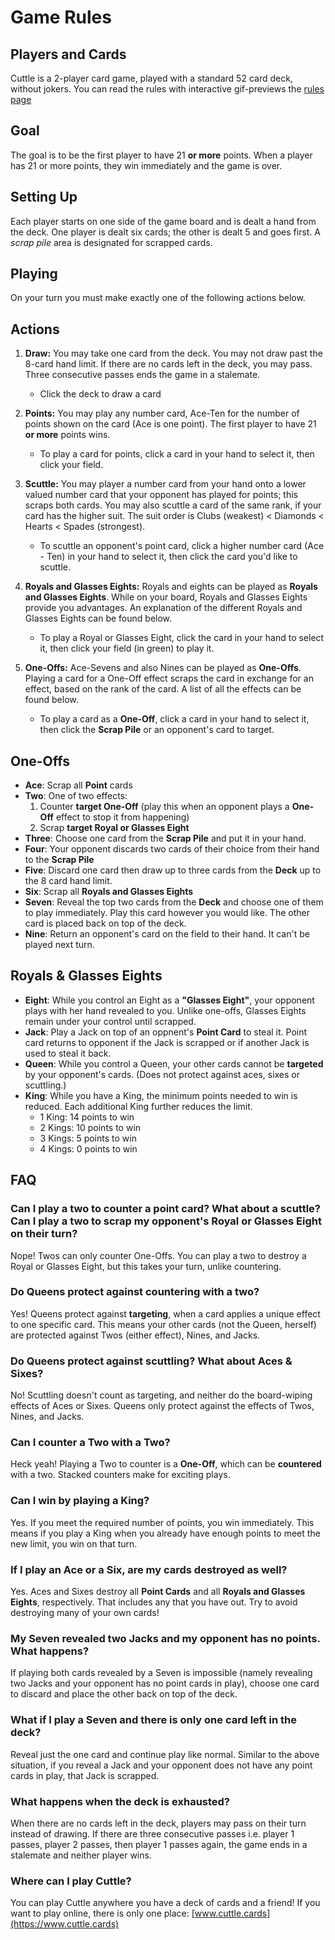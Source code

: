 # Game Rules

## Players and Cards

Cuttle is a 2-player card game, played with a standard 52 card deck, without jokers. You can read the rules with interactive gif-previews the [rules page](https://www.cuttle.cards/rules)

## Goal

The goal is to be the first player to have 21 **or more** points. When a player has 21 or more points, they win immediately and the game is over.

## Setting Up

Each player starts on one side of the game board and is dealt a hand from the deck. One player is dealt six cards; the other is dealt 5 and goes first. A _scrap pile_ area is designated for scrapped cards.

## Playing

On your turn you must make exactly one of the following actions below.

## Actions

1. **Draw:** You may take one card from the deck. You may not draw past the 8-card hand limit. If there are no cards left in the deck, you may pass. Three consecutive passes ends the game in a stalemate.

   - Click the deck to draw a card

2. **Points:** You may play any number card, Ace-Ten for the number of points shown on the card (Ace is one point). The first player to have 21 **or more** points wins.

   - To play a card for points, click a card in your hand to select it, then click your field.

3. **Scuttle:** You may player a number card from your hand onto a lower valued number card that your opponent has played for points; this scraps both cards. You may also scuttle a card of the same rank, if your card has the higher suit. The suit order is Clubs (weakest) < Diamonds < Hearts < Spades (strongest).

   - To scuttle an opponent's point card, click a higher number card (Ace - Ten) in your hand to select it, then click the card you'd like to scuttle.

4. **Royals and Glasses Eights:** Royals and eights can be played as **Royals and Glasses Eights**. While on your board, Royals and Glasses Eights provide you advantages. An explanation of the different Royals and Glasses Eights can be found below.

   - To play a Royal or Glasses Eight, click the card in your hand to select it, then click your field (in green) to play it.

5. **One-Offs:** Ace-Sevens and also Nines can be played as **One-Offs**. Playing a card for a One-Off effect scraps the card in exchange for an effect, based on the rank of the card. A list of all the effects can be found below.
   - To play a card as a **One-Off**, click a card in your hand to select it, then click the **Scrap Pile** or an opponent's card to target.

## One-Offs

- **Ace**: Scrap all **Point** cards
- **Two**: One of two effects:
  1. Counter **target One-Off** (play this when an opponent plays a **One-Off** effect to stop it from happening)
  2. Scrap **target Royal or Glasses Eight**
- **Three**: Choose one card from the **Scrap Pile** and put it in your hand.
- **Four**: Your opponent discards two cards of their choice from their hand to the **Scrap Pile**
- **Five**: Discard one card then draw up to three cards from the **Deck** up to the 8 card hand limit.
- **Six**: Scrap all **Royals and Glasses Eights**
- **Seven**: Reveal the top two cards from the **Deck** and choose one of them to play immediately. Play this card however you would like. The other card is placed back on top of the deck.
- **Nine**: Return an opponent's card on the field to their hand. It can't be played next turn.

## Royals & Glasses Eights

- **Eight**: While you control an Eight as a **"Glasses Eight"**, your opponent plays with her hand revealed to you. Unlike one-offs, Glasses Eights remain under your control until scrapped.
- **Jack**: Play a Jack on top of an oppnent's **Point Card** to steal it. Point card returns to opponent if the Jack is scrapped or if another Jack is used to steal it back.
- **Queen**: While you control a Queen, your other cards cannot be **targeted** by your opponent's cards. (Does not protect against aces, sixes or scuttling.)
- **King**: While you have a King, the minimum points needed to win is reduced. Each additional King further reduces the limit.
  - 1 King: 14 points to win
  - 2 Kings: 10 points to win
  - 3 Kings: 5 points to win
  - 4 Kings: 0 points to win

## FAQ

### Can I play a two to counter a point card? What about a scuttle? Can I play a two to scrap my opponent's Royal or Glasses Eight on their turn?

Nope! Twos can only counter One-Offs. You can play a two to destroy a Royal or Glasses Eight, but this takes your turn, unlike countering.

### Do Queens protect against countering with a two?

Yes! Queens protect against **targeting**, when a card applies a unique effect to one specific card. This means your other cards (not the Queen, herself) are protected against Twos (either effect), Nines, and Jacks.

### Do Queens protect against scuttling? What about Aces & Sixes?

No! Scuttling doesn't count as targeting, and neither do the board-wiping effects of Aces or Sixes. Queens only protect against the effects of Twos, Nines, and Jacks.

### Can I counter a Two with a Two?

Heck yeah! Playing a Two to counter is a **One-Off**, which can be **countered** with a two. Stacked counters make for exciting plays.

### Can I win by playing a King?

Yes. If you meet the required number of points, you win immediately. This means if you play a King when you already have enough points to meet the new limit, you win on that turn.

### If I play an Ace or a Six, are my cards destroyed as well?

Yes. Aces and Sixes destroy all **Point Cards** and all **Royals and Glasses Eights**, respectively. That includes any that you have out. Try to avoid destroying many of your own cards!

### My Seven revealed two Jacks and my opponent has no points. What happens?

If playing both cards revealed by a Seven is impossible (namely revealing two Jacks and your opponent has no point cards in play), choose one card to discard and place the other back on top of the deck.

### What if I play a Seven and there is only one card left in the deck?

Reveal just the one card and continue play like normal. Similar to the above situation, if you reveal a Jack and your opponent does not have any point cards in play, that Jack is scrapped.

### What happens when the deck is exhausted?

When there are no cards left in the deck, players may pass on their turn instead of drawing. If there are three consecutive passes i.e. player 1 passes, player 2 passes, then player 1 passes again, the game ends in a stalemate and neither player wins.

### Where can I play Cuttle?

You can play Cuttle anywhere you have a deck of cards and a friend! If you want to play online, there is only one place: [www.cuttle.cards](https://www.cuttle.cards)
